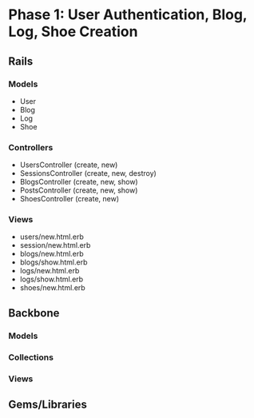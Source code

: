 # Phase 1: User Authentication, Blog, Log, Shoe Creation

## Rails
### Models
* User
* Blog
* Log
* Shoe

### Controllers
* UsersController (create, new)
* SessionsController (create, new, destroy)
* BlogsController (create, new, show)
* PostsController (create, new, show)
* ShoesController (create, new)

### Views
* users/new.html.erb
* session/new.html.erb
* blogs/new.html.erb
* blogs/show.html.erb
* logs/new.html.erb
* logs/show.html.erb
* shoes/new.html.erb

## Backbone
### Models

### Collections

### Views

## Gems/Libraries
